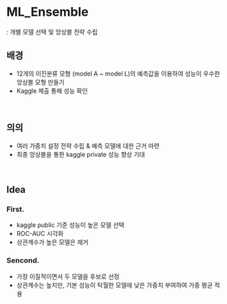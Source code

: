 # ML_Ensemble
: 개별 모델 선택 및 앙상블 전략 수립

## 배경
- 12개의 이진분류 모형 (model A ~ model L)의 예측값을 이용하여 성능이 우수한 앙상블 모형 만들기
- Kaggle 제출 통해 성능 확인
<br>

## 의의
- 여러 가중치 설정 전략 수립 & 예측 모델에 대한 근거 마련
- 최종 앙상블을 통한 kaggle private 성능 향상 기대
<br>

## Idea

### First.
- kaggle public 기준 성능이 높은 모델 선택
- ROC-AUC 시각화
- 상관계수가 높은 모델은 제거

### Sencond.
- 가장 이질적이면서 두 모델을 후보로 선정
- 상관계수는 높지만, 기본 성능이 탁월한 모델에 낮은 가중치 부여하여 가중 평균 적용
